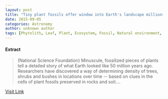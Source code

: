 ```yaml
---
layout: post
title: "Tiny plant fossils offer window into Earth's landscape millions of years ago"
date: 2015-09-05
categories: Astronomy
author: unknown author
tags: [Phytolith, Leaf, Plant, Ecosystem, Fossil, Natural environment, Earth sciences, Biology, Organisms, Nature]
---
```





#### Extract
>(National Science Foundation) Minuscule, fossilized pieces of plants tell a detailed story of what Earth looked like 50 million years ago. Researchers have discovered a way of determining density of trees, shrubs and bushes in locations over time -- based on clues in the cells of plant fossils preserved in rocks and soil....



[Visit Link](http://www.eurekalert.org/pub_releases/2015-01/nsf-tpf012015.php)


